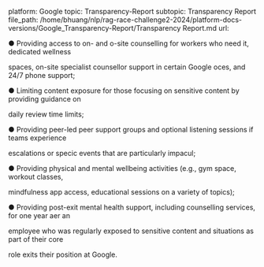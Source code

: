 platform: Google
topic: Transparency-Report
subtopic: Transparency Report
file_path: /home/bhuang/nlp/rag-race-challenge2-2024/platform-docs-versions/Google_Transparency-Report/Transparency Report.md
url: <EMPTY>

● Providing access to on- and o -site counselling for workers who need it, dedicated wellness

spaces, on-site specialist counsellor support in certain Google o ces, and 24/7 phone support;

● Limiting content exposure for those focusing on sensitive content by providing guidance on

daily review time limits;

● Providing peer-led peer support groups and optional listening sessions if teams experience

escalations or speci c events that are particularly impac ul;

● Providing physical and mental wellbeing activities (e.g., gym space, workout classes,

mindfulness app access, educational sessions on a variety of topics);

● Providing post-exit mental health support, including counselling services, for one year a er an

employee who was regularly exposed to sensitive content and situations as part of their core

role exits their position at Google.